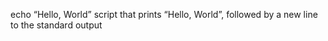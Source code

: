 echo  “Hello, World” script that prints “Hello, World”, followed by a new line to the standard output
